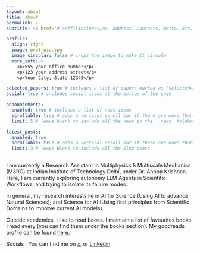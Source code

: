 ```yaml
---
layout: about
title: about
permalink: /
subtitle: <a href='#'>Affiliations</a>. Address. Contacts. Motto. Etc.

profile:
  align: right
  image: prof_pic.jpg
  image_circular: false # crops the image to make it circular
  more_info: >
    <p>555 your office number</p>
    <p>123 your address street</p>
    <p>Your City, State 12345</p>

selected_papers: true # includes a list of papers marked as "selected={true}"
social: true # includes social icons at the bottom of the page

announcements:
  enabled: true # includes a list of news items
  scrollable: true # adds a vertical scroll bar if there are more than 3 news items
  limit: 5 # leave blank to include all the news in the `_news` folder

latest_posts:
  enabled: true
  scrollable: true # adds a vertical scroll bar if there are more than 3 new posts items
  limit: 3 # leave blank to include all the blog posts
---
```


I am currently a Research Assistant in Multiphysics & Multiscale Mechanics (M3RG) at Indian Institute of Technology Delhi, under Dr. Anoop Krishnan. Here, I am currently exploring autonomy LLM Agents in Scientific Workflows, and trying to isolate its failure modes. 

In general, my research interests lie in AI for Science (Using AI to advance Natural Sciences); and Science for AI (Using first principles from Scientific Domains to improve current AI models).

Outside academics, I like to read books. I maintain a list of favourites books I read every (you can find them under the books section). My goodreads profile can be found [here](https://www.goodreads.com/user/show/188687493-chandan-gupta). 

Socials : You can find me on [x](https://x.com/soviet__agent), or [Linkedin](https://www.linkedin.com/in/chandan-gupta-18aa5a184/)

